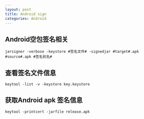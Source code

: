 ```yaml
---
layout: post
title: Android sign
categories: Android
---
```


## Android空包签名相关

```
jarsigner -verbose -keystore #签名文件# -signedjar #target#.apk #source#.apk #签名别名#
```


## 查看签名文件信息

```
keytool -list -v -keystore key.keystore
```

## 获取Android apk 签名信息

```
keytool -printcert -jarfile release.apk
```
